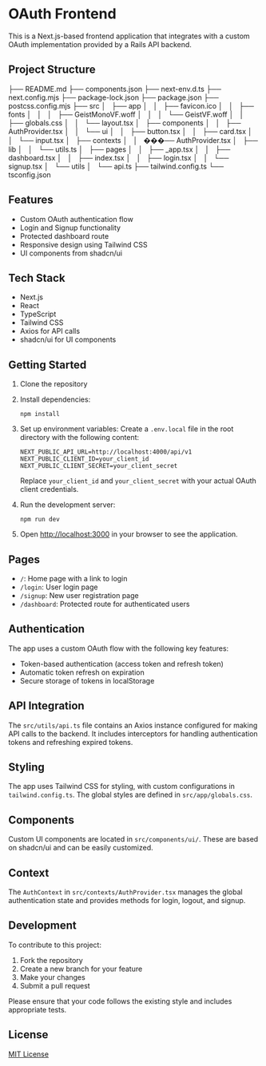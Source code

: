 # OAuth Frontend

This is a Next.js-based frontend application that integrates with a custom OAuth implementation provided by a Rails API backend.

## Project Structure
├── README.md
├── components.json
├── next-env.d.ts
├── next.config.mjs
├── package-lock.json
├── package.json
├── postcss.config.mjs
├── src
│   ├── app
│   │   ├── favicon.ico
│   │   ├── fonts
│   │   │   ├── GeistMonoVF.woff
│   │   │   └── GeistVF.woff
│   │   ├── globals.css
│   │   └── layout.tsx
│   ├── components
│   │   ├── AuthProvider.tsx
│   │   └── ui
│   │       ├── button.tsx
│   │       ├── card.tsx
│   │       └── input.tsx
│   ├── contexts
│   │   ���── AuthProvider.tsx
│   ├── lib
│   │   └── utils.ts
│   ├── pages
│   │   ├── _app.tsx
│   │   ├── dashboard.tsx
│   │   ├── index.tsx
│   │   ├── login.tsx
│   │   └── signup.tsx
│   └── utils
│       └── api.ts
├── tailwind.config.ts
└── tsconfig.json


## Features

- Custom OAuth authentication flow
- Login and Signup functionality
- Protected dashboard route
- Responsive design using Tailwind CSS
- UI components from shadcn/ui

## Tech Stack

- Next.js
- React
- TypeScript
- Tailwind CSS
- Axios for API calls
- shadcn/ui for UI components

## Getting Started

1. Clone the repository
2. Install dependencies:
   ```
   npm install
   ```
3. Set up environment variables:
   Create a `.env.local` file in the root directory with the following content:
   ```
   NEXT_PUBLIC_API_URL=http://localhost:4000/api/v1
   NEXT_PUBLIC_CLIENT_ID=your_client_id
   NEXT_PUBLIC_CLIENT_SECRET=your_client_secret
   ```
   Replace `your_client_id` and `your_client_secret` with your actual OAuth client credentials.

4. Run the development server:
   ```
   npm run dev
   ```

5. Open [http://localhost:3000](http://localhost:3000) in your browser to see the application.

## Pages

- `/`: Home page with a link to login
- `/login`: User login page
- `/signup`: New user registration page
- `/dashboard`: Protected route for authenticated users

## Authentication

The app uses a custom OAuth flow with the following key features:
- Token-based authentication (access token and refresh token)
- Automatic token refresh on expiration
- Secure storage of tokens in localStorage

## API Integration

The `src/utils/api.ts` file contains an Axios instance configured for making API calls to the backend. It includes interceptors for handling authentication tokens and refreshing expired tokens.

## Styling

The app uses Tailwind CSS for styling, with custom configurations in `tailwind.config.ts`. The global styles are defined in `src/app/globals.css`.

## Components

Custom UI components are located in `src/components/ui/`. These are based on shadcn/ui and can be easily customized.

## Context

The `AuthContext` in `src/contexts/AuthProvider.tsx` manages the global authentication state and provides methods for login, logout, and signup.

## Development

To contribute to this project:

1. Fork the repository
2. Create a new branch for your feature
3. Make your changes
4. Submit a pull request

Please ensure that your code follows the existing style and includes appropriate tests.

## License

[MIT License](LICENSE)
